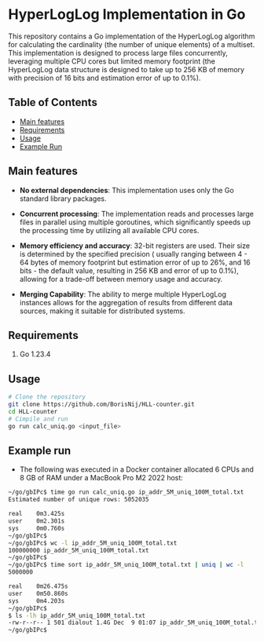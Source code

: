 # HyperLogLog Implementation in Go

This repository contains a Go implementation of the HyperLogLog algorithm for calculating the cardinality (the number of
unique elements) of a multiset. This implementation is designed to process large files concurrently, leveraging multiple
CPU cores but limited memory footprint (the HyperLogLog data structure is designed to take up to 256 KB of memory with
precision of 16 bits and estimation error of up to 0.1%).

## Table of Contents

- [Main features](#main-features)
- [Requirements](#requirements)
- [Usage](#usage)
- [Example Run](#example-run)

## Main features

- **No external dependencies**: This implementation uses only the Go standard library packages.

- **Concurrent processing**: The implementation reads and processes large files in parallel using multiple goroutines,
  which significantly speeds up the processing time by utilizing all available CPU cores.

- **Memory efficiency and accuracy**: 32-bit registers are used. Their size is determined by the specified precision (
  usually ranging between 4 - 64 bytes of memory footprint but estimation error of up to 26%, and 16 bits - the default
  value, resulting in 256 KB and error of up to 0.1%), allowing for a trade-off between memory usage and accuracy.

- **Merging Capability**: The ability to merge multiple HyperLogLog instances allows for the aggregation of results from
  different data sources, making it suitable for distributed systems.

## Requirements

1. Go 1.23.4

## Usage

```bash
# Clone the repository
git clone https://github.com/BorisNij/HLL-counter.git
cd HLL-counter
# Cimpile and run
go run calc_uniq.go <input_file>
```

## Example run

- The following was executed in a Docker container allocated 6 CPUs and 8 GB of RAM under a MacBook Pro M2 2022 host:

```bash
~/go/gbIPc$ time go run calc_uniq.go ip_addr_5M_uniq_100M_total.txt 
Estimated number of unique rows: 5052035

real    0m3.425s
user    0m2.301s
sys     0m0.760s
~/go/gbIPc$ 
~/go/gbIPc$ wc -l ip_addr_5M_uniq_100M_total.txt 
100000000 ip_addr_5M_uniq_100M_total.txt
~/go/gbIPc$ 
~/go/gbIPc$ time sort ip_addr_5M_uniq_100M_total.txt | uniq | wc -l
5000000

real    0m26.475s
user    0m50.860s
sys     0m4.203s
~/go/gbIPc$ 
$ ls -lh ip_addr_5M_uniq_100M_total.txt 
-rw-r--r-- 1 501 dialout 1.4G Dec  9 01:07 ip_addr_5M_uniq_100M_total.txt
~/go/gbIPc$ 
```